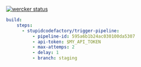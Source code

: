 [![wercker status](https://app.wercker.com/status/d7e68964e2ff75fc3d36a0ffcc2b9fd4/m "wercker status")](https://app.wercker.com/project/bykey/d7e68964e2ff75fc3d36a0ffcc2b9fd4)

```yaml
build:
    steps:
      - stupidcodefactory/trigger-pipeline:
          - pipeline-id: 595a6b1b24ac030100da5307
          - api-token: $MY_API_TOKEN
          - max-attemps: 2
          - delay: 1
          - branch: staging
```
